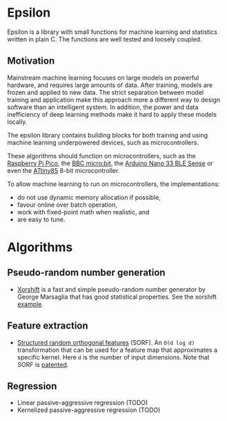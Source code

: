 # Epsilon
Epsilon is a library with small functions for machine learning and statistics
written in plain C. The functions are well tested and loosely coupled.

## Motivation
Mainstream machine learning focuses on large models on powerful hardware, and
requires large amounts of data. After training, models are frozen and applied
to new data. The strict separation between model training and application
make this approach more a different way to design software than an
intelligent system. In addition, the power and data inefficiency of deep
learning methods make it hard to apply these models locally.

The epsilon library contains building blocks for both training and using
machine learning underpowered devices, such as microcontrollers. 

These algorithms should function on microcontrollers, such as the
[Raspberry Pi Pico](https://www.raspberrypi.org/products/raspberry-pi-pico/),
the [BBC micro:bit](https://www.microbit.org), the 
[Arduino Nano 33 BLE Sense](https://store.arduino.cc/arduino-nano-33-ble-sense) 
or even the [ATtiny85](https://www.microchip.com/wwwproducts/en/attiny85)
8-bit microcontroller.

To allow machine learning to run on microcontrollers, the implementations:

- do not use dynamic memory allocation if possible,
- favour online over batch operation,
- work with fixed-point math when realistic, and
- are easy to tune.

# Algorithms

## Pseudo-random number generation
- [Xorshift](docs/marsaglia2003xrn.pdf) is a fast and simple
pseudo-random number generator by George Marsaglia that has good statistical
properties. See the xorshift [example](examples/example_xorshift.c).

## Feature extraction
- [Structured random orthogonal features](docs/yu2016orf.pdf) (SORF). An `O(d
log d)` transformation that can be used for a feature map that approximates a
specific kernel. Here `d` is the number of input dimensions. Note that SORF
is [patented](https://patents.google.com/patent/US20180114145A1).

## Regression
- Linear passive-aggressive regression (TODO)
- Kernelized passive-aggressive regression (TODO)